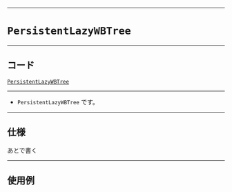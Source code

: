 _____

# `PersistentLazyWBTree`

_____

## コード

[`PersistentLazyWBTree`](https://github.com/titanium-22/Library_py/blob/main/DataStructures/WBTree/PersistentLazyWBTree.py)

_____

- `PersistentLazyWBTree` です。

_____

## 仕様

あとで書く

_____

## 使用例

```python
```

